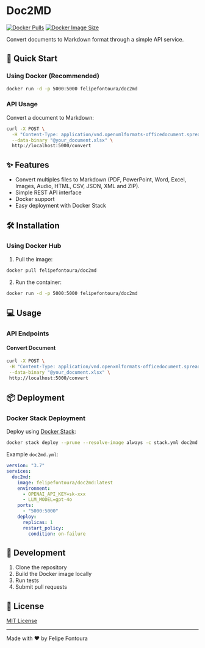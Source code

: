 # Doc2MD

[![Docker Pulls](https://img.shields.io/docker/pulls/felipefontoura/doc2md)](https://hub.docker.com/r/felipefontoura/doc2md)
[![Docker Image Size](https://img.shields.io/docker/image-size/felipefontoura/doc2md)](https://hub.docker.com/r/felipefontoura/doc2md)

Convert documents to Markdown format through a simple API service.

## 🚀 Quick Start

### Using Docker (Recommended)

```bash
docker run -d -p 5000:5000 felipefontoura/doc2md
```

### API Usage

Convert a document to Markdown:

```bash
curl -X POST \
  -H "Content-Type: application/vnd.openxmlformats-officedocument.spreadsheetml.sheet" \
  --data-binary "@your_document.xlsx" \
  http://localhost:5000/convert
```

## ✨ Features

- Convert multiples files to Markdown (PDF, PowerPoint, Word, Excel, Images, Audio, HTML, CSV, JSON, XML and ZIP).
- Simple REST API interface
- Docker support
- Easy deployment with Docker Stack

## 🛠️ Installation

### Using Docker Hub

1. Pull the image:

```bash
docker pull felipefontoura/doc2md
```

2. Run the container:

```bash
docker run -d -p 5000:5000 felipefontoura/doc2md
```

## 💻 Usage

### API Endpoints

#### Convert Document

```bash
curl -X POST \
 -H "Content-Type: application/vnd.openxmlformats-officedocument.spreadsheetml.sheet" \
 --data-binary "@your_document.xlsx" \
 http://localhost:5000/convert
```

## 📦 Deployment

### Docker Stack Deployment

Deploy using [Docker Stack](stack.yml):

```bash
docker stack deploy --prune --resolve-image always -c stack.yml doc2md
```

Example `doc2md.yml`:

```yaml
version: "3.7"
services:
  doc2md:
    image: felipefontoura/doc2md:latest
    environment:
      - OPENAI_API_KEY=sk-xxx
      - LLM_MODEL=gpt-4o
    ports:
      - "5000:5000"
    deploy:
      replicas: 1
      restart_policy:
        condition: on-failure
```

## 🔧 Development

1. Clone the repository
2. Build the Docker image locally
3. Run tests
4. Submit pull requests

## 📝 License

[MIT License](https://opensource.org/licenses/MIT)

---

Made with ❤️ by Felipe Fontoura
